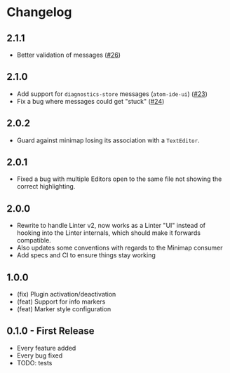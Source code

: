 # Changelog

## 2.1.1

*   Better validation of messages ([#26][])

[#26]: https://github.com/AtomLinter/atom-minimap-linter/pull/26

## 2.1.0

*   Add support for `diagnostics-store` messages (`atom-ide-ui`) ([#23][])
*   Fix a bug where messages could get "stuck" ([#24][])

[#23]: https://github.com/AtomLinter/atom-minimap-linter/pull/23
[#24]: https://github.com/AtomLinter/atom-minimap-linter/pull/24

## 2.0.2

*   Guard against minimap losing its association with a `TextEditor`.

## 2.0.1

*   Fixed a bug with multiple Editors open to the same file not showing the
    correct highlighting.

## 2.0.0

*   Rewrite to handle Linter v2, now works as a Linter "UI" instead of hooking
    into the Linter internals, which should make it forwards compatible.
*   Also updates some conventions with regards to the Minimap consumer
*   Add specs and CI to ensure things stay working

## 1.0.0

*   (fix) Plugin activation/deactivation
*   (feat) Support for info markers
*   (feat) Marker style configuration

## 0.1.0 - First Release

*   Every feature added
*   Every bug fixed
*   TODO: tests
